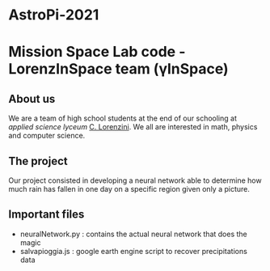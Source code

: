 # AstroPi-2021
# Mission Space Lab code - LorenzInSpace team (γInSpace)

## About us
We are a team of high school students at the end of our schooling at _applied science lyceum_ [C. Lorenzini](http://istitutolorenzinipescia.edu.it/). We all are interested in math, physics and computer science.

## The project
Our project consisted in developing a neural network able to determine how much rain has fallen in one day on a specific region given only a picture.

## Important files
* neuralNetwork.py : contains the actual neural network that does the magic
* salvapioggia.js : google earth engine script to recover precipitations data
